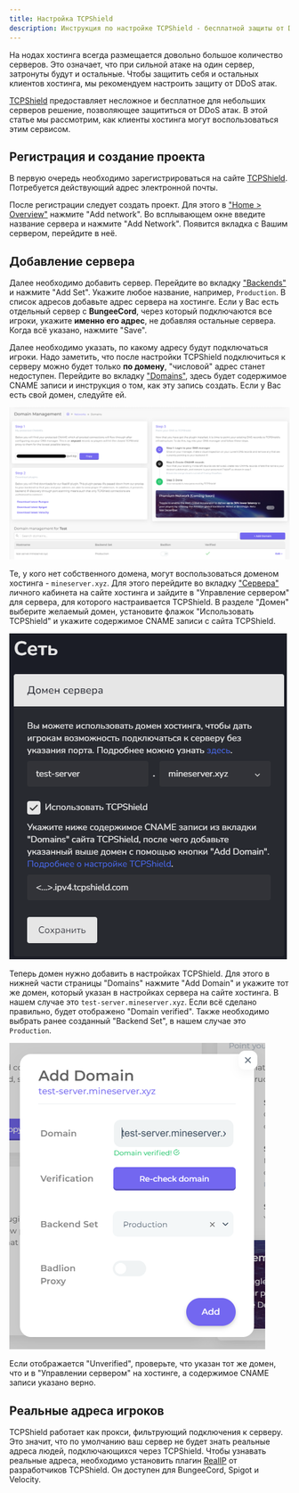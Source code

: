 ```yaml
---
title: Настройка TCPShield
description: Инструкция по настройке TCPShield - бесплатной защиты от DDoS.
---
```


На нодах хостинга всегда размещается довольно большое количество серверов. Это означает, что при сильной атаке на один сервер, затронуты будут и остальные. Чтобы защитить себя и остальных клиентов хостинга, мы рекомендуем настроить защиту от DDoS атак.

[TCPShield](https://tcpshield.com) предоставляет несложное и бесплатное для небольших серверов решение, позволяющее защититься от DDoS атак. В этой статье мы рассмотрим, как клиенты хостинга могут воспользоваться этим сервисом.

## Регистрация и создание проекта
В первую очередь необходимо зарегистрироваться на сайте [TCPShield](https://tcpshield.com). Потребуется действующий адрес электронной почты.

После регистрации следует создать проект. Для этого в ["Home > Overview"](https://panel.tcpshield.com/dashboard/overview) нажмите "Add network". Во всплывающем окне введите название сервера и нажмите "Add Network". Появится вкладка с Вашим сервером, перейдите в неё.

## Добавление сервера
Далее необходимо добавить сервер. Перейдите во вкладку ["Backends"](https://panel.tcpshield.com/networks/backends) и нажмите "Add Set". Укажите любое название, например, `Production`. В список адресов добавьте адрес сервера на хостинге. Если у Вас есть отдельный сервер с **BungeeCord**, через который подключаются все игроки, укажите **именно его адрес**, не добавляя остальные сервера. Когда всё указано, нажмите "Save".

Далее необходимо указать, по какому адресу будут подключаться игроки. Надо заметить, что после настройки TCPShield подключиться к серверу можно будет только **по домену**, "числовой" адрес станет недоступен. Перейдите во вкладку ["Domains"](https://panel.tcpshield.com/networks/manage), здесь будет содержимое CNAME записи и инструкция о том, как эту запись создать. Если у Вас есть свой домен, следуйте ей.

![Domains](/images/guides/configure-tcpshield/domains.png)

Те, у кого нет собственного домена, могут воспользоваться доменом хостинга - `mineserver.xyz`. Для этого перейдите во вкладку ["Сервера"](https://superhub.host/account/servers) личного кабинета на сайте хостинга и зайдите в "Управление сервером" для сервера, для которого настраивается TCPShield. В разделе "Домен" выберите желаемый домен, установите флажок "Использовать TCPShield" и укажите содержимое CNAME записи с сайта TCPShield.

![Домены](/images/guides/configure-tcpshield/domain-on-site.png)

Теперь домен нужно добавить в настройках TCPShield. Для этого в нижней части страницы "Domains" нажмите "Add Domain" и укажите тот же домен, который указан в настройках сервера на сайте хостинга. В нашем случае это `test-server.mineserver.xyz`. Если всё сделано правильно, будет отображено "Domain verified". Также необходимо выбрать ранее созданный "Backend Set", в нашем случае это `Production`.

![Добавление домена](/images/guides/configure-tcpshield/add-domain-in-tcpshield.png)

Если отображается "Unverified", проверьте, что указан тот же домен, что и в "Управлении сервером" на хостинге, а содержимое CNAME записи указано верно.

## Реальные адреса игроков
TCPShield работает как прокси, фильтрующий подключения к серверу. Это значит, что по умолчанию ваш сервер не будет знать реальные адреса людей, подключающихся через TCPShield. Чтобы узнавать реальные адреса, необходимо установить плагин [RealIP](https://github.com/TCPShield/RealIP/releases) от разработчиков TCPShield. Он доступен для BungeeCord, Spigot и Velocity.
